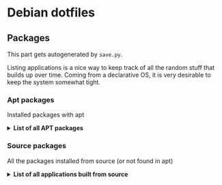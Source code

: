 # Debian dotfiles

## Packages

This part gets autogenerated by `save.py`.

Listing applications is a nice way to keep track of all the random stuff that builds up over time.
Coming from a declarative OS, it is very desirable to keep the system somewhat tight.

### Apt packages

Installed packages with apt

<details><summary><b>List of all APT packages</b></summary>

<!--BEGIN_APT_PACKAGES-->
| Package             | Description                                                             | Installed  |
|---------------------|-------------------------------------------------------------------------|------------|
| neofetch            | Shows Linux System Information with Distribution Logo                   | 2025-06-28 |
| kitty               | Fast-ish terminal, can display images. Have always used this Terminal   | 2025-06-28 |
| element-nightly     | Element: the future of secure communication (nightly unstable build)    | 2025-06-28 |
| git                 | Git version history/control                                             | 2025-06-28 |
| signal-desktop      | Private messaging from your desktop                                     | 2025-06-28 |
| krita               | Drawing application, editing images. Alternative to GIMP                | 2025-06-28 |
| fish                | Shell, alternative to zsh. Not POSIX compatible, but very fancy.        | 2025-06-28 |
| pkg-config          | Needed for some Rust stuff                                              | 2025-06-28 |
| libxkbcommon-dev    | Needed for compiling Pinnacle WM                                        | 2025-06-28 |
| protobuf-compiler   | Needed for compiling Pinnacle WM                                        | 2025-06-28 |
| libudev-dev         | Needed for compiling Pinnacle WM                                        | 2025-06-28 |
| libseat-dev         | Needed for compiling Pinnacle WM                                        | 2025-06-28 |
| libdisplay-info-dev | Needed for compiling Pinnacle WM                                        | 2025-06-28 |
| libinput-dev        | Needed for compiling Pinnacle WM                                        | 2025-06-28 |
| libgbm-dev          | Needed for compiling Pinnacle WM                                        | 2025-06-28 |
| lua5.4              | Needed for configuring Pinnacle config                                  | 2025-06-28 |
| luarocks            | Needed for configuring Pinnacle config                                  | 2025-06-28 |
| just                | Fancy alternative to make                                               | 2025-06-28 |
| emacs               | Text editor, alternative to VIM                                         | 2025-06-28 |
| libnotify-bin       | Notify application                                                      | 2025-06-28 |
| sway                | Sway WM, useful when needing some handy Wayland tools and apps          | 2025-06-28 |
| python3-setuptools  | -                                                                       | 2025-06-28 |
| mplayer             | Needed for Anki sound                                                   | 2025-06-28 |
| kanshi              | Dynamic output configuration for wayland                                | 2025-06-29 |
| autorandr           | Automatically select a display configuration based on connected devices | 2025-06-29 |
| qalc                | Fancy calculator that supports tons and tons of SI units                | 2025-06-29 |
| arandr              | Useful tool to visualize multi-monitor setup                            | 2025-06-29 |
| wofi                | Alternative to rofi, an application launcher tool                       | 2025-06-29 |
| dmenu               | Also an application launcher tool                                       | 2025-06-29 |
| rofi                | Application launcher tool, choose what you like I guess                 | 2025-06-29 |
| obs-studio          | OBS for video recording                                                 | 2025-06-29 |
| waybar              | Bar for wayland                                                         | 2025-06-29 |
| hyprland            | Hyprland, fancy trendy WM with animations and stuff                     | 2025-06-29 |
| dunst               | A customizable and lightweight notification-daemon                      | 2025-06-29 |
| fnott               | Keyboard driven notification daemon for Wayland                         | 2025-06-29 |
| btop                | Fancy top TUI application                                               | 2025-06-29 |
| htop                | Popular top TUI application                                             | 2025-06-29 |
| hyprpaper           | Used to display my wallpaper                                            | 2025-06-29 |
| slurp               | Select a region in a Wayland compositor                                 | 2025-06-29 |
| grim                | Grab images from a Wayland compositor                                   | 2025-06-29 |
| wl-clipboard        | Nice tool to copy something to clipboard on wayland WMs                 | 2025-06-29 |
| cmake               | Used for C and C++                                                      | 2025-06-30 |
| meson               | Build automation tool                                                   | 2025-06-30 |
| cpio                | Tool to create, extract, or copy files to and from archives             | 2025-06-30 |
| libgl1-mesa-dev     | Free implementation of the OpenGL API                                   | 2025-06-30 |
| swaylock            | Application to lock the desktop                                         | 2025-06-30 |
| spotify-client      | Spotify streaming music client                                          | 2025-06-30 |
| playerctl           | Handy tool to skip music tracks                                         | 2025-06-30 |
| rsync               | Used for transferring files locally or over SSH                         | 2025-06-30 |
| python3-venv        | This is for `python3 -m venv .venv`                                     | 2025-06-30 |
| fonts-firacode      | I like this font                                                        | 2025-06-30 |
| waydroid            | Android emulator                                                        | 2025-07-01 |
| tor                 | Anonymous proxy                                                         | 2025-07-02 |
| lz4                 | To handle lz4 compressed files                                          | 2025-07-02 |
| qutebrowser         | Browse the web with vim shortcuts                                       | 2025-07-03 |
| bsdmainutils        | Calendar related stuff                                                  | 2025-07-03 |
| fontforge           | Handy tool to manipulate open fonts                                     | 2025-07-03 |
| fancontrol          | Was supposed to help control the fan on the PC                          | 2025-07-03 |
| thermald            | Was also supposed to help control the fan on the PC                     | 2025-07-03 |
| mako-notifier       | Notification daemon for wayland                                         | 2025-07-04 |
| libssl-dev          | Various rust applications depend on this                                | 2025-07-04 |
| wireguard           | Wireguard VPN                                                           | 2025-07-05 |
| resolvconf          | Needed by Wireguard                                                     | 2025-07-05 |
| xxd                 | Hex dump visualizer                                                     | 2025-07-05 |
| stress              | Stress tester                                                           | 2025-07-05 |
| lm-sensors          | Figuring out the hardware info on the PC                                | 2025-07-05 |
| nodejs              | Guess you can't be a dev without this package                           | 2025-07-05 |
| ffmpeg              | Useful application for converting video and images                      | 2025-07-07 |
| fonts-font-awesome  | Nice icon fonts                                                         | 2025-07-07 |
| libplayerctl-dev    | Mediaplayer controls for hyprland controls                              | 2025-07-07 |
| brightnessctl       | Brightness control for hyprland controls                                | 2025-07-09 |
| prettyping          | Ping hostname or ip in a pretty visualized way                          | 2025-07-10 |
| refind              | Fancy and customizable multiboot selector                               | 2025-07-11 |
<!--END_APT_PACKAGES-->

</details>

### Source packages

All the packages installed from source (or not found in apt)

<details><summary><b>List of all applications built from source</b></summary>

<!--BEGIN_SOURCE_PACKAGES-->
| Name                   | Link                                                     | Last Updated |
|------------------------|----------------------------------------------------------|--------------|
| anki-25.02.7-linux-qt6 | -                                                        | 2025-05-15   |
| pinnacle               | [Source link](https://github.com/pinnacle-comp/pinnacle) | 2025-06-28   |
| termdown               | [Source link](https://github.com/trehn/termdown)         | 2025-06-28   |
| hyprsome               | [Source link](https://github.com/Aadniz/hyprsome)        | 2025-06-29   |
| Hyprshot               | [Source link](https://github.com/Gustash/Hyprshot)       | 2025-06-29   |
| spotify-adblock        | [Source link](https://github.com/abba23/spotify-adblock) | 2025-06-30   |
| Element-Nightly        | -                                                        | 2025-07-01   |
| Bruno                  | -                                                        | 2025-07-03   |
| Signal                 | -                                                        | 2025-07-03   |
| Jetbrains              | -                                                        | 2025-07-04   |
| motus                  | -                                                        | 2025-07-05   |
<!--END_SOURCE_PACKAGES-->

</details>